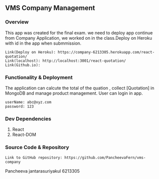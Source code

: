 ## VMS Company Management
### Overview
This app was created for the final exam. we need to deploy app continue from Company Application, we worked on in the class.Deploy on Heroku with id in the app when submmission. 

    Link(Deploy on Heroku): https://company-6213305.herokuapp.com/react-quotation/
    Link(localhost): http://localhost:3001/react-quotation/
    Link(Github.io): 

### Functionality & Deployment
The application can calcute the total of the quation , collect [Quotation] in MongoDB and manage product management. User can login in app.

    userName: abc@xyz.com
    password: 123

### Dev Dependencies
1. React
2. React-DOM

### Source Code & Repository

    Link to GitHub repository: https://github.com/PancheevaFern/vms-company

Pancheeva jantarasuriyakul 6213305
